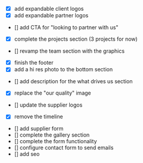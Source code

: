 - [x] add expandable client logos
- [x] add expandable partner logos
- [] add CTA for "looking to partner with us"
- [x] complete the projects section (3 projects for now)
- [] revamp the team section with the graphics
- [x] finish the footer
- [x] add a hi res photo to the bottom section
- [] add description for the what drives us section
- [x] replace the "our quality" image
- [] update the supplier logos
- [x] remove the timeline
- [] add supplier form
- [] complete the gallery section
- [] complete the form functionality
- [] configure contact form to send emails
- [] add seo
